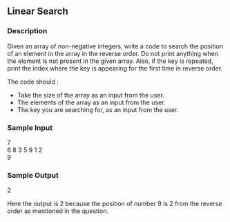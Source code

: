 ## Linear Search

### Description

Given an array of non-negative integers, write a code to search the position of an element in the array in the reverse order. Do not print anything when the element is not present in the given array.
Also, if the key is repeated, print the index where the key is appearing for the first time in reverse order.

The code should :

<ul>
<li>Take the size of the array as an input from the user.</li>
<li>The elements of the array as an input from the user.</li>
<li>The key you are searching for, as an input from the user.</li>
</ul>

### Sample Input

7<br>
6 8 3 5 9 1 2<br>
9

### Sample Output

2

Here the output is 2 because the position of number 9 is 2 from the reverse order as mentioned in the question.

